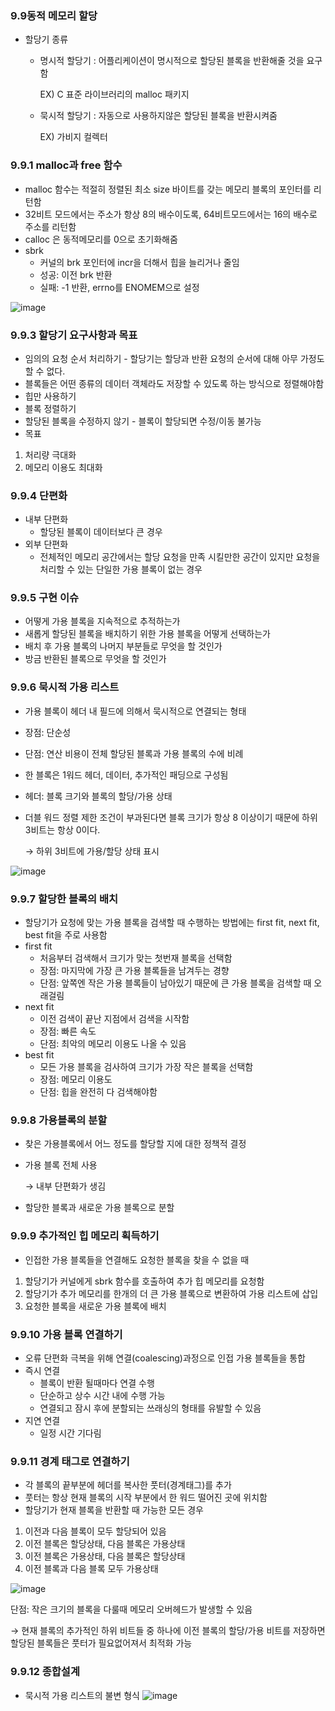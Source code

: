 ### 9.9동적 메모리 할당

- 할당기 종류
    - 명시적 할당기 :  어플리케이션이 명시적으로 할당된 블록을 반환해줄 것을 요구함
        
        EX) C 표준 라이브러리의 malloc 패키지
        
    - 묵시적 할당기 : 자동으로 사용하지않은 할당된 블록을 반환시켜줌
        
        EX) 가비지 컬렉터
        

### 9.9.1 malloc과 free 함수

- malloc 함수는 적절히 정렬된 최소 size 바이트를 갖는 메모리 블록의 포인터를 리턴함
- 32비트 모드에서는 주소가 항상 8의 배수이도록, 64비트모드에서는 16의 배수로 주소를 리턴함
- calloc 은 동적메모리를 0으로 초기화해줌
- sbrk
    - 커널의 brk 포인터에 incr을 더해서 힙을 늘리거나 줄임
    - 성공: 이전 brk 반환
    - 실패: -1 반환, errno를 ENOMEM으로 설정
        
![image](https://user-images.githubusercontent.com/116533378/205648608-2008ba2f-faa2-407e-8a87-96e1ad45dd3d.png)
        

### 9.9.3 할당기 요구사항과 목표

- 임의의 요청 순서 처리하기 - 할당기는 할당과 반환 요청의 순서에 대해 아무 가정도 할 수 없다.
- 블록들은 어떤 종류의 데이터 객체라도 저장할 수 있도록 하는 방식으로 정렬해야함
- 힙만 사용하기
- 블록 정렬하기
- 할당된 블록을 수정하지 않기 - 블록이 할당되면 수정/이동 불가능
- 목표
1. 처리량 극대화
2. 메모리 이용도 최대화

### 9.9.4 단편화

- 내부 단편화
    - 할당된 블록이 데이터보다 큰 경우
- 외부 단편화
    - 전체적인 메모리 공간에서는 할당 요청을 만족 시킬만한 공간이 있지만 요청을 처리할 수 있는 단일한 가용 블록이 없는 경우

### 9.9.5 구현 이슈

- 어떻게 가용 블록을 지속적으로 추적하는가
- 새롭게 할당된 블록을 배치하기 위한 가용 블록을 어떻게 선택하는가
- 배치 후 가용 블록의 나머지 부분들로 무엇을 할 것인가
- 방금 반환된 블록으로 무엇을 할 것인가

### 9.9.6 묵시적 가용 리스트

- 가용 블록이 헤더 내 필드에 의해서 묵시적으로 연결되는 형태
- 장점: 단순성
- 단점: 연산 비용이 전체 할당된 블록과 가용 블록의 수에 비례
- 한 블록은 1워드 헤더, 데이터, 추가적인 패딩으로 구성됨
- 헤더: 블록 크기와 블록의 할당/가용 상태
- 더블 워드 정렬 제한 조건이 부과된다면 블록 크기가 항상 8 이상이기 때문에 하위 3비트는 항상 0이다.
    
    → 하위 3비트에 가용/할당 상태 표시
    
![image](https://user-images.githubusercontent.com/116533378/205648688-4de02e29-9dfa-42fa-b2ca-aeb5f000354a.png)
    

### 9.9.7 할당한 블록의 배치

- 할당기가 요청에 맞는 가용 블록을 검색할 때 수행하는 방법에는 first fit, next fit, best fit을 주로 사용함
- first fit
    - 처음부터 검색해서 크기가 맞는 첫번재 블록을 선택함
    - 장점: 마지막에 가장 큰 가용 블록들을 남겨두는 경향
    - 단점: 앞쪽엔 작은 가용 블록들이 남아있기 때문에 큰 가용 블록을 검색할 때 오래걸림
- next fit
    - 이전 검색이 끝난 지점에서 검색을 시작함
    - 장점: 빠른 속도
    - 단점: 최악의 메모리 이용도 나올 수 있음
- best fit
    - 모든 가용 블록을 검사하여 크기가 가장 작은 블록을 선택함
    - 장점: 메모리 이용도
    - 단점: 힙을 완전히 다 검색해야함

### 9.9.8 가용블록의 분할

- 찾은 가용블록에서 어느 정도를 할당할 지에 대한 정책적 결정
- 가용 블록 전체 사용
    
    → 내부 단편화가 생김
    
- 할당한 블록과 새로운 가용 블록으로 분할

### 9.9.9 추가적인 힙 메모리 획득하기

- 인접한 가용 블록들을 연결해도 요청한 블록을 찾을 수 없을 때
1. 할당기가 커널에게 sbrk 함수를 호출하여 추가 힙 메모리를 요청함
2. 할당기가 추가 메모리를 한개의 더 큰 가용 블록으로 변환하여 가용 리스트에 삽입
3. 요청한 블록을 새로운 가용 블록에 배치

### 9.9.10 가용 블록 연결하기

- 오류 단편화 극복을 위해 연결(coalescing)과정으로 인접 가용 블록들을 통합
- 즉시 연결
    - 블록이 반환 될때마다 연결 수행
    - 단순하고 상수 시간 내에 수행 가능
    - 연결되고 잠시 후에 분할되는 쓰래싱의 형태를 유발할 수 있음
- 지연 연결
    - 일정 시간 기다림

### 9.9.11 경계 태그로 연결하기

- 각 블록의 끝부분에 헤더를 복사한 풋터(경계태그)를 추가
- 풋터는 항상 현재 블록의 시작 부분에서 한 워드 떨어진 곳에 위치함
- 할당기가 현재 블록을 반환할 때 가능한 모든 경우
1. 이전과 다음 블록이 모두 할당되어 있음
2. 이전 블록은 할당상태, 다음 블록은 가용상태
3. 이전 블록은 가용상태, 다음 블록은 할당상태
4. 이전 블록과 다음 블록 모두 가용상태

![image](https://user-images.githubusercontent.com/116533378/205648762-f8499b03-0d1a-435f-ae15-fff5e7a5b08a.png)

단점: 작은 크기의 블록을 다룰때 메모리 오버헤드가 발생할 수 있음

→ 현재 블록의 추가적인 하위 비트들 중 하나에 이전 블록의 할당/가용 비트를 저장하면 할당된 블록들은 풋터가 필요없어져서 최적화 가능

### 9.9.12 종합설계

- 묵시적 가용 리스트의 불변 형식
![image](https://user-images.githubusercontent.com/116533378/205648848-fe25978b-801f-4dd5-b39c-b3aefa66e3f7.png)
